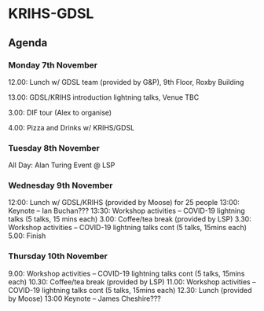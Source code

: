 # KRIHS-GDSL

## Agenda 

### Monday 7th November

12.00: Lunch w/ GDSL team (provided by G&P), 9th Floor, Roxby Building

13.00: GDSL/KRIHS introduction lightning talks, Venue TBC 

3.00: DIF tour (Alex to organise)

4.00: Pizza and Drinks w/ KRIHS/GDSL

### Tuesday 8th November

All Day: Alan Turing Event @ LSP

### Wednesday 9th November

12:00: Lunch w/ GDSL/KRIHS (provided by Moose) for 25 people
13:00: Keynote – Ian Buchan???
13:30: Workshop activities – COVID-19 lightning talks  (5 talks, 15 mins each)
3.00: Coffee/tea break (provided by LSP)
3.30: Workshop activities – COVID-19 lightning talks cont (5 talks, 15mins each)
5.00: Finish

### Thursday 10th November

9.00: Workshop activities – COVID-19 lightning talks cont (5 talks, 15mins each)
10.30: Coffee/tea break (provided by LSP)
11.00: Workshop activities – COVID-19 lightning talks cont (5 talks, 15mins each)
12.30: Lunch (provided by Moose)
13:00 Keynote – James Cheshire???

